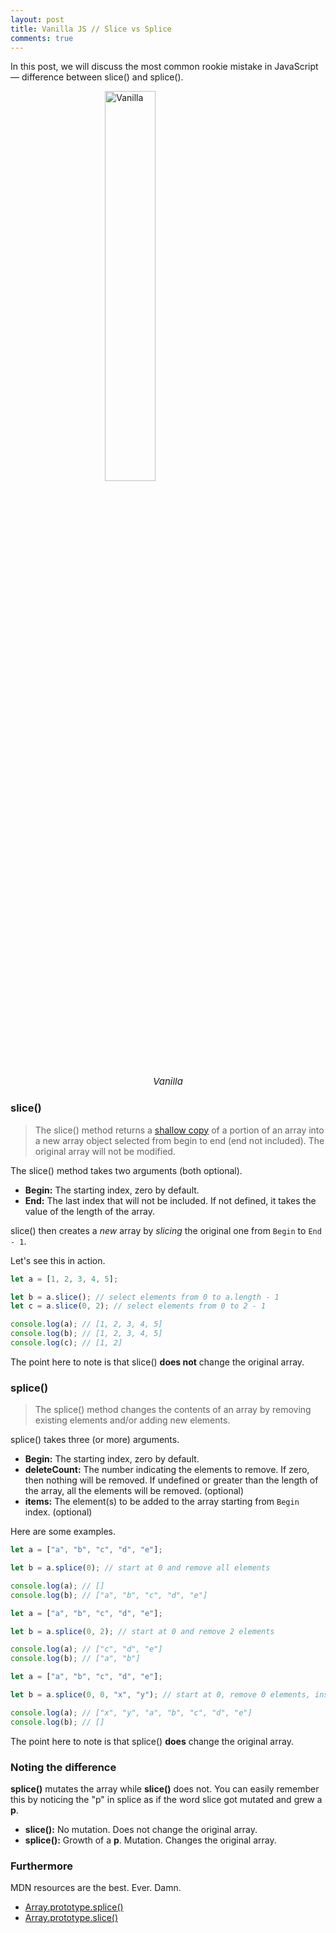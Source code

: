 ```yaml
---
layout: post
title: Vanilla JS // Slice vs Splice 
comments: true
---
```


In this post, we will discuss the most common rookie mistake in JavaScript &#8212; difference between slice() and splice().

<img class="no-shadow" alt="Vanilla" src="/Front/assets/img/5/vanilla.jpg" style="width: 40%; height: auto; display: block; margin: 0 auto;"/>
<p style="text-align: center; font-size:15px;"><em>Vanilla</em></p>


### **slice()**

>The slice() method returns a [shallow copy](https://stackoverflow.com/questions/184710/what-is-the-difference-between-a-deep-copy-and-a-shallow-copy) of a portion of an array into a new array object selected from begin to end (end not included). The original array will not be modified.

The slice() method takes two arguments (both optional).

* **Begin:** The starting index, zero by default.
* **End:** The last index that will not be included. If not defined, it takes the value of the length of the array.

slice() then creates a *new* array by *slicing* the original one from `Begin` to `End - 1`.

Let's see this in action.

```javascript
let a = [1, 2, 3, 4, 5];

let b = a.slice(); // select elements from 0 to a.length - 1
let c = a.slice(0, 2); // select elements from 0 to 2 - 1

console.log(a); // [1, 2, 3, 4, 5]
console.log(b); // [1, 2, 3, 4, 5]
console.log(c); // [1, 2]
```
The point here to note is that slice() **does not** change the original array.

### **splice()**

>The splice() method changes the contents of an array by removing existing elements and/or adding new elements.

splice() takes three (or more) arguments.

* **Begin:** The starting index, zero by default.
* **deleteCount:** The number indicating the elements to remove. If zero, then nothing will be removed. If undefined or greater than the length of the array, all the elements will be removed. (optional)
* **items:** The element(s) to be added to the array starting from `Begin` index. (optional)

Here are some examples.


```javascript
let a = ["a", "b", "c", "d", "e"];

let b = a.splice(0); // start at 0 and remove all elements

console.log(a); // []
console.log(b); // ["a", "b", "c", "d", "e"]
```

```javascript
let a = ["a", "b", "c", "d", "e"];

let b = a.splice(0, 2); // start at 0 and remove 2 elements

console.log(a); // ["c", "d", "e"]
console.log(b); // ["a", "b"]
```

```javascript
let a = ["a", "b", "c", "d", "e"];

let b = a.splice(0, 0, "x", "y"); // start at 0, remove 0 elements, insert "x" and "y" from index 0

console.log(a); // ["x", "y", "a", "b", "c", "d", "e"]
console.log(b); // []
```

The point here to note is that splice() **does** change the original array.

### **Noting the difference**

**splice()** mutates the array while **slice()** does not. You can easily remember this by noticing the "p" in splice as if the word slice got mutated and grew a **p**.

* **slice():** No mutation. Does not change the original array.
* **splice():** Growth of a **p**. Mutation. Changes the original array.

### **Furthermore**
MDN resources are the best. Ever. Damn.

* [Array.prototype.splice()](https://developer.mozilla.org/en-US/docs/Web/JavaScript/Reference/Global_Objects/Array/splice)
* [Array.prototype.slice()](https://developer.mozilla.org/en-US/docs/Web/JavaScript/Reference/Global_Objects/Array/slice)